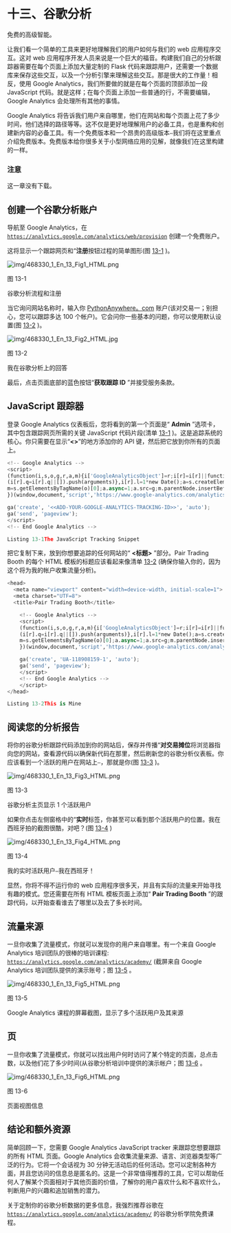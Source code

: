 # 十三、谷歌分析

免费的高级智能。

让我们看一个简单的工具来更好地理解我们的用户如何与我们的 web 应用程序交互。这对 web 应用程序开发人员来说是一个巨大的福音。构建我们自己的分析跟踪器需要在每个页面上添加大量定制的 Flask 代码来跟踪用户，还需要一个数据库来保存这些交互，以及一个分析引擎来理解这些交互。那是很大的工作量！相反，使用 Google Analytics，我们所要做的就是在每个页面的顶部添加一段 JavaScript 代码。就是这样；在每个页面上添加一些普通的行，不需要编辑，Google Analytics 会处理所有其他的事情。

Google Analytics 将告诉我们用户来自哪里，他们在网站和每个页面上花了多少时间，他们选择的路径等等。这不仅是更好地理解用户的必备工具，也是重构和创建新内容的必备工具。有一个免费版本和一个昂贵的高级版本`—`我们将在这里重点介绍免费版本。免费版本给你很多关于小型网络应用的见解，就像我们在这里构建的一样。

### 注意

这一章没有下载。

## 创建一个谷歌分析账户

导航至 Google Analytics，在 [`https://analytics.google.com/analytics/web/provision`](https://analytics.google.com/analytics/web/provision) 创建一个免费账户。

这将显示一个跟踪网页和“**注册**按钮过程的简单图形(图 [13-1](#Fig1) )。

![img/468330_1_En_13_Fig1_HTML.png](img/468330_1_En_13_Fig1_HTML.png)

图 13-1

谷歌分析流程和注册

当它询问网站名称时，输入你 [PythonAnywhere。com](http://pythonanywere.com) 账户(该对交易一；别担心，您可以跟踪多达 100 个帐户)。它会问你一些基本的问题，你可以使用默认设置(图 [13-2](#Fig2) )。

![img/468330_1_En_13_Fig2_HTML.jpg](img/468330_1_En_13_Fig2_HTML.jpg)

图 13-2

我在谷歌分析上的回答

最后，点击页面底部的蓝色按钮“**获取跟踪 ID** ”并接受服务条款。

## JavaScript 跟踪器

登录 Google Analytics 仪表板后，您将看到的第一个页面是“ **Admin** ”选项卡，其中包含跟踪网页所需的关键 JavaScript 代码片段(清单 [13-1](#PC1) )。这是追踪系统的核心。你只需要在显示“**<<ADD-YOUR-GOOGLE-ANALYTICS-TRACKING-ID>>**”的地方添加你的 API 键，然后把它放到你所有的页面上。

```py
<!-- Google Analytics -->
<script>
(function(i,s,o,g,r,a,m){i['GoogleAnalyticsObject']=r;i[r]=i[r]||function(){
(i[r].q=i[r].q||[]).push(arguments)},i[r].l=1*new Date();a=s.createElement(o),
m=s.getElementsByTagName(o)[0];a.async=1;a.src=g;m.parentNode.insertBefore(a,m)
})(window,document,'script','https://www.google-analytics.com/analytics.js','ga');

ga('create', '<<ADD-YOUR-GOOGLE-ANALYTICS-TRACKING-ID>>', 'auto');
ga('send', 'pageview');
</script>
<!-- End Google Analytics -->

Listing 13-1The JavaScript Tracking Snippet

```

把它复制下来，放到你想要追踪的任何网站的“ **<标题>** ”部分。Pair Trading Booth 的每个 HTML 模板的标题应该看起来像清单 [13-2](#PC2) (确保你输入你的，因为这个将为我的帐户收集流量分析)。

```py
<head>
  <meta name="viewport" content="width=device-width, initial-scale=1">
  <meta charset="UTF=8">
  <title>Pair Trading Booth</title>

    <!-- Google Analytics -->
    <script>
    (function(i,s,o,g,r,a,m){i['GoogleAnalyticsObject']=r;i[r]=i[r]||function(){
    (i[r].q=i[r].q||[]).push(arguments)},i[r].l=1*new Date();a=s.createElement(o),
    m=s.getElementsByTagName(o)[0];a.async=1;a.src=g;m.parentNode.insertBefore(a,m)
    })(window,document,'script','https://www.google-analytics.com/analytics.js','ga');

    ga('create', 'UA-118908159-1', 'auto');
    ga('send', 'pageview');
    </script>
    <!-- End Google Analytics -->
    </script>
</head>

Listing 13-2This is Mine

```

## 阅读您的分析报告

将你的谷歌分析跟踪代码添加到你的网站后，保存并传播“**对交易摊位**将浏览器指向您的网站，查看源代码以确保新代码在那里，然后刷新您的谷歌分析仪表板。你应该看到一个活跃的用户在网站上`—`，那就是你(图 [13-3](#Fig3) )。

![img/468330_1_En_13_Fig3_HTML.png](img/468330_1_En_13_Fig3_HTML.png)

图 13-3

谷歌分析主页显示 1 个活跃用户

如果你点击左侧窗格中的“**实时**标签，你甚至可以看到那个活跃用户的位置。我在西班牙拍的截图很酷，对吧？(图 [13-4](#Fig4) )

![img/468330_1_En_13_Fig4_HTML.png](img/468330_1_En_13_Fig4_HTML.png)

图 13-4

我的实时活跃用户`—`我在西班牙！

显然，你将不得不运行你的 web 应用程序很多天，并且有实际的流量来开始寻找有趣的模式。您还需要在所有 HTML 模板页面上添加“ **Pair Trading Booth** ”的跟踪代码，以开始查看谁去了哪里以及去了多长时间。

## 流量来源

一旦你收集了流量模式，你就可以发现你的用户来自哪里。有一个来自 Google Analytics 培训团队的很棒的培训课程: [`https://analytics.google.com/analytics/academy/`](https://analytics.google.com/analytics/academy/) (截屏来自 Google Analytics 培训团队提供的演示账号；图 [13-5](#Fig5) 。

![img/468330_1_En_13_Fig5_HTML.png](img/468330_1_En_13_Fig5_HTML.png)

图 13-5

Google Analytics 课程的屏幕截图，显示了多个活跃用户及其来源

## 页

一旦你收集了流量模式，你就可以找出用户何时访问了某个特定的页面，总点击数，以及他们花了多少时间(从谷歌分析培训中提供的演示帐户；图 [13-6](#Fig6) 。

![img/468330_1_En_13_Fig6_HTML.png](img/468330_1_En_13_Fig6_HTML.png)

图 13-6

页面视图信息

## 结论和额外资源

简单回顾一下，您需要 Google Analytics JavaScript tracker 来跟踪您想要跟踪的所有 HTML 页面。Google Analytics 会收集流量来源、语言、浏览器类型等广泛的行为。它将一个会话视为 30 分钟无活动后的任何活动。您可以定制各种方面，并且您访问的信息总是匿名的。这是一个非常值得推荐的工具，它可以帮助任何人了解某个页面相对于其他页面的价值，了解你的用户喜欢什么和不喜欢什么，判断用户的兴趣和追加销售的潜力。

关于定制你的谷歌分析数据的更多信息，我强烈推荐谷歌在 [`https://analytics.google.com/analytics/academy/`](https://analytics.google.com/analytics/academy/) 的谷歌分析学院免费课程。